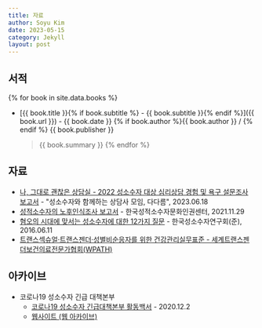 ```yaml
---
title: 자료
author: Soyu Kim
date: 2023-05-15
category: Jekyll
layout: post
---
```


서적
----

{% for book in site.data.books %}
* [{{ book.title }}{% if book.subtitle %} - {{ book.subtitle }}{% endif %}]({{ book.url }}) - {{ book.date }} {% if book.author %}{{ book.author }} / {% endif %} {{ book.publisher }}
  > {{ book.summary }} 
{% endfor %}

자료
----

* [나, 그대로 괜찮은 상담실 - 2022 성소수자 대상 심리상담 경험 및 욕구 설문조사 보고서](https://www.instagram.com/p/Ctnbv8IJs2g/) - "성소수자와 함께하는 상담사 모임, 다다름", 2023.06.18
* [성적소수자의 노후인식조사 보고서](http://kscrc.org/xe/board_hWwy34/19728) - 한국성적소수자문화인권센터, 2021.11.29
* [혐오의 시대에 맞서는 성소수자에 대한 12가지 질문](https://lgbtstudies.or.kr/) - 한국성소수자연구회(준), 2016.06.11
* [트랜스섹슈얼·트랜스젠더·성별비순응자를 위한 건강관리실무표준 - 세계트랜스젠더보건의료전문가협회(WPATH)](https://rainbowfoundation.co.kr/intro_book/7315)


아카이브
----

* 코로나19 성소수자 긴급 대책본부
  * [코로나19 성소수자 긴급대책본부 활동백서](https://lgbtqact.org/queer-action-against-covid19/) - 2020.12.2
  * [웹사이트 (웹 아카이브)](http://web.archive.org/web/20220601000000*/https://www.queer-action-against-covid19.org/)
